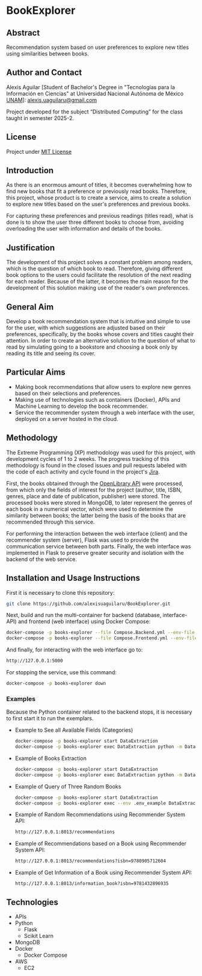 # BookExplorer

## Abstract
Recommendation system based on user preferences to explore new titles using similarities between books.

## Author and Contact
Alexis Aguilar [Student of Bachelor's Degree in "Tecnologías para la Información en Ciencias" at Universidad Nacional Autónoma de México [UNAM](https://www.unam.mx/)]: alexis.uaguilaru@gmail.com

Project developed for the subject “Distributed Computing” for the class taught in semester 2025-2.

## License
Project under [MIT License](LICENSE)

## Introduction
As there is an enormous amount of titles, it becomes overwhelming how to find new books that fit a preference or previously read books. Therefore, this project, whose product is to create a service, aims to create a solution to explore new titles based on the user's preferences and previous books.

For capturing these preferences and previous readings (titles read), what is done is to show the user three different books to choose from, avoiding overloading the user with information and details of the books.

## Justification
The development of this project solves a constant problem among readers, which is the question of which book to read. Therefore, giving different book options to the users could facilitate the resolution of the next reading for each reader. Because of the latter, it becomes the main reason for the development of this solution making use of the reader's own preferences.

## General Aim
Develop a book recommendation system that is intuitive and simple to use for the user, with which suggestions are adjusted based on their preferences, specifically, by the books whose covers and titles caught their attention. In order to create an alternative solution to the question of what to read by simulating going to a bookstore and choosing a book only by reading its title and seeing its cover.

## Particular Aims
- Making book recommendations that allow users to explore new genres based on their selections and preferences.
- Making use of technologies such as containers (Docker), APIs and Machine Learning to develop the book recommender.
- Service the recommender system through a web interface with the user, deployed on a server hosted in the cloud.

## Methodology
The Extreme Programming (XP) methodology was used for this project, with development cycles of 1 to 2 weeks. The progress tracking of this methodology is found in the closed issues and pull requests labeled with the code of each activity and cycle found in the project's [Jira](https://alexisuaguilaru.atlassian.net/jira/software/projects/SCRUM/boards/1/timeline?epic=COMPLETE6M&selectedIssue=SCRUM-40&shared=&atlOrigin=eyJpIjoiNGZiYmNkZTZmMzA0NDVkMTgzZTZjNGU5ZjkzZWZhNzAiLCJwIjoiaiJ9).

First, the books obtained through the [OpenLibrary API](https://openlibrary.org/developers) were processed, from which only the fields of interest for the project (author, title, ISBN, genres, place and date of publication, publisher) were stored. The processed books were stored in MongoDB, to later represent the genres of each book in a numerical vector, which were used to determine the similarity between books; the latter being the basis of the books that are recommended through this service.

For performing the interaction between the web interface (client) and the recommender system (server), Flask was used to provide the communication service between both parts. Finally, the web interface was implemented in Flask to preserve greater security and isolation with the backend of the web service.

## Installation and Usage Instructions
First it is necessary to clone this repository:
```bash
git clone https://github.com/alexisuaguilaru/BookExplorer.git
```
Next, build and run the multi-container for backend (database, interface-API) and frontend (web interface) using Docker Compose:
```bash
docker-compose -p books-explorer --file Compose.Backend.yml --env-file .env_example up -d --build
docker-compose -p books-explorer --file Compose.Frontend.yml --env-file .env_example up -d --build
```
And finally, for interacting with the web interface go to:
```bash
http://127.0.0.1:5000
```
For stopping the service, use this command:
```bash
docker-compose -p books-explorer down
```
### Examples
Because the Python container related to the backend stops, it is necessary to first start it to run the exemplars.
* Example to See all Available Fields (Categories)
    ```bash
    docker-compose -p books-explorer start DataExtraction
    docker-compose -p books-explorer exec DataExtraction python -m DataProcessing.Examples.Example_RequestAllFields
    ```

* Example of Books Extraction
    ```bash
    docker-compose -p books-explorer start DataExtraction
    docker-compose -p books-explorer exec DataExtraction python -m DataProcessing.Examples.Example_BooksExtraction
    ```

* Example of Query of Three Random Books
    ```bash
    docker-compose -p books-explorer start DataExtraction
    docker-compose -p books-explorer exec --env .env_example DataExtraction python DataProcessing/Examples/Example_Random3Books.py
    ```

* Example of Random Recommendations using Recommender System API:
    ```bash
    http://127.0.0.1:8013/recommendations
    ```
  
* Example of Recommendations based on a Book using Recommender System API:
    ```bash
    http://127.0.0.1:8013/recommendations?isbn=9780905712604
    ```

* Example of Get Information of a Book using Recommender System API:
    ```
    http://127.0.0.1:8013/information_book?isbn=9781432896935
    ```

## Technologies
* APIs
* Python
  * Flask
  * Scikit Learn
* MongoDB
* Docker
  * Docker Compose
* AWS
  * EC2